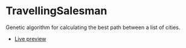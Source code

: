 # TravellingSalesman

Genetic algorithm for calculating the best path between a list of cities.

- [Live preview](https://juniormendes96.github.io/travelling-salesman)
